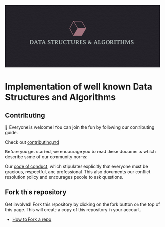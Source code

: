 <a href="https://flutter.dev/">
  <h1 align="center">
    <picture>
      <source media="(prefers-color-scheme: dark)" srcset="https://raw.githubusercontent.com/akgmage/go-web/master/templates/assets/DSA.png">
      <img alt="Data Structures & Algorithms" src="https://raw.githubusercontent.com/akgmage/go-web/master/templates/assets/DSA.png">
    </picture>
  </h1>
</a>

# Implementation of well known Data Structures and Algorithms

## Contributing

🌈 Everyone is welcome!
You can join the fun by following our contributing guide.

Check out [contributing.md](https://github.com/akgmage/data-structures-and-algorithms/blob/main/CONTRIBUTING.md)

Before you get started, we encourage you to read these documents which describe some of our community norms:

Our [code of conduct](https://github.com/akgmage/data-structures-and-algorithms/blob/main/CODE_OF_CONDUCT.md), which stipulates explicitly that everyone must be gracious, respectful, and professional. This also documents our conflict resolution policy and encourages people to ask questions.

## Fork this repository

Get involved! Fork this repository by clicking on the fork button on the top of this page. This will create a copy of this repository in your account.

- [How to Fork a repo](https://docs.github.com/en/get-started/quickstart/fork-a-repo)
